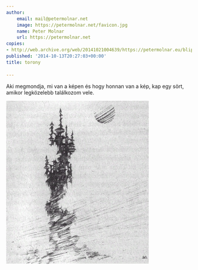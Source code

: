 ```yaml
---
author:
    email: mail@petermolnar.net
    image: https://petermolnar.net/favicon.jpg
    name: Peter Molnar
    url: https://petermolnar.net
copies:
- http://web.archive.org/web/20141021004639/https://petermolnar.eu/blips/torony/
published: '2014-10-13T20:27:03+00:00'
title: torony

---
```


Aki megmondja, mi van a képen és hogy honnan van a kép, kap egy sört,
amikor legközelebb találkozom vele.

![torony](torony.jpg)